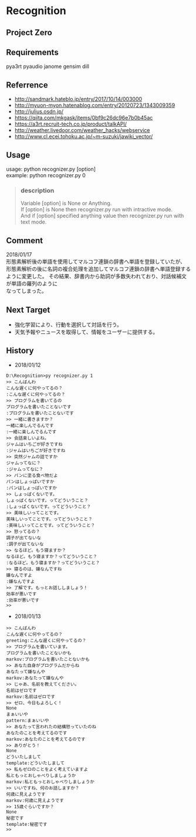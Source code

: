 ﻿# Recognition
## Project Zero

## Requirements
pya3rt
pyaudio
janome
gensim
dill

## Referrence
* http://sandmark.hateblo.jp/entry/2017/10/14/003000
* http://myuon-myon.hatenablog.com/entry/20120723/1343009359
* http://julius.osdn.jp/
* https://qiita.com/mkgask/items/0bf9c26dc96e7b0b45ac
* https://a3rt.recruit-tech.co.jp/product/talkAPI/
* http://weather.livedoor.com/weather_hacks/webservice
* http://www.cl.ecei.tohoku.ac.jp/~m-suzuki/jawiki_vector/

## Usage
usage: python recognizer.py [option]  
example: python recognizer.py 0

> ### description
> Variable [option] is None or Anything.  
> If [option] is None then recognizer.py run with intractive mode.  
> And if [option] specified anything value then recognizer.py run with text mode.

## Comment
2018/01/17  
形態素解析後の単語を使用してマルコフ連鎖の辞書へ単語を登録していたが、
形態素解析の後に名詞の複合処理を追加してマルコフ連鎖の辞書へ単語登録する  
ように変更した。
その結果、辞書内から助詞が多数失われており、対話候補文が単語の羅列のように  
なってしまった。

## Next Target
* 強化学習により、行動を選択して対話を行う。  
* 天気予報やニュースを取得して、情報をユーザーに提供する。  

## History
* 2018/01/12
```
D:\Recognition>py recognizer.py 1
>> こんばんわ
こんな遅くに何やってるの？
:こんな遅くに何やってるの？
>> プログラムを書いてるの
プログラムを書いたことないです
:プログラムを書いたことないです
>> 一緒に書きますか？
一緒に楽しんでるんです
:一緒に楽しんでるんです
>> 会話楽しいよね。
ジャムはいちごが好きですね
:ジャムはいちごが好きですね
>> 突然ジャムの話ですか
ジャムってなに？
:ジャムってなに？
>> パンに塗る食べ物だよ
パンはしょっぱいですか
:パンはしょっぱいですか
>> しょっぱくないです。
しょっぱくないです。ってどういうこと？
:しょっぱくないです。ってどういうこと？
>> 美味しいってことです。
美味しいってことです。ってどういうこと？
:美味しいってことです。ってどういうこと？
>> 怒ってるの？
調子が出てないな
:調子が出てないな
>> なるほど。もう寝ますか？
なるほど。もう寝ますか？ってどういうこと？
:なるほど。もう寝ますか？ってどういうこと？
>> 寝るのは、嫌なんですね
嫌なんですよ
:嫌なんですよ
>> 了解です。もっとお話ししましょう！
効率が悪いです
:効率が悪いです
>>
```

* 2018/01/13
```
>> こんばんわ
こんな遅くに何やってるの？
greeting:こんな遅くに何やってるの？
>> プログラムを書いています。
プログラムを書いたことないかも
markov:プログラムを書いたことないかも
>> あなた自身がプログラムだからね
あなたって嫌なんや
markov:あなたって嫌なんや
>> じゃあ、名前を教えてください。
名前はゼロです
markov:名前はゼロです
>> ゼロ、今日もよろしく！
None
まぁいいや
pattern:まぁいいや
>> あなたって言われたの結構怒っていたのね
あなたのことを考えてるのです
markov:あなたのことを考えてるのです
>> ありがとう！
None
どういたしまして
template:どういたしまして
>> 私もゼロのことをよく考えていますよ
私ともっとおしゃべりしましょうか
markov:私ともっとおしゃべりしましょうか
>> いいですね、何のお話しますか？
何歳に見えようです
markov:何歳に見えようです
>> 15歳ぐらいですか？
None
秘密です
template:秘密です
>>
```

